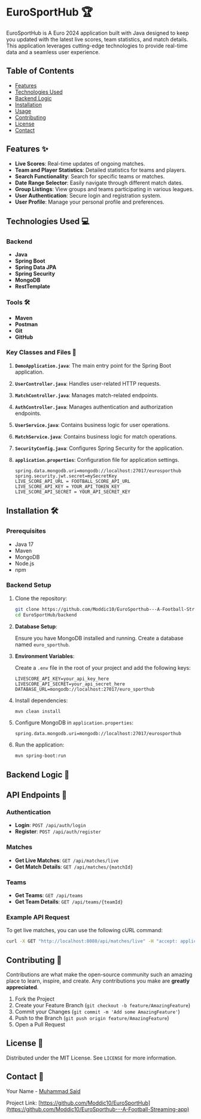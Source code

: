 
# EuroSportHub 🏆

EuroSportHub is A Euro 2024 application built with Java designed to keep you updated with the latest live scores, team statistics, and match details. This application leverages cutting-edge technologies to provide real-time data and a seamless user experience. 

## Table of Contents

- [Features](#features)
- [Technologies Used](#technologies-used)
- [Backend Logic](#backend-logic)
- [Installation](#installation)
- [Usage](#usage)
- [Contributing](#contributing)
- [License](#license)
- [Contact](#contact)

## Features ✨

- **Live Scores**: Real-time updates of ongoing matches.
- **Team and Player Statistics**: Detailed statistics for teams and players.
- **Search Functionality**: Search for specific teams or matches.
- **Date Range Selector**: Easily navigate through different match dates.
- **Group Listings**: View groups and teams participating in various leagues.
- **User Authentication**: Secure login and registration system.
- **User Profile**: Manage your personal profile and preferences.

## Technologies Used 💻

### Backend
- **Java**
- **Spring Boot**
- **Spring Data JPA**
- **Spring Security**
- **MongoDB**
- **RestTemplate**

### Tools 🛠️
- **Maven**
- **Postman**
- **Git**
- **GitHub**

### Key Classes and Files 📂

1. **`DemoApplication.java`**: The main entry point for the Spring Boot application.

2. **`UserController.java`**: Handles user-related HTTP requests.

3. **`MatchController.java`**: Manages match-related endpoints.

4. **`AuthController.java`**: Manages authentication and authorization endpoints.

5. **`UserService.java`**: Contains business logic for user operations.

6. **`MatchService.java`**: Contains business logic for match operations.

7. **`SecurityConfig.java`**: Configures Spring Security for the application.

8. **`application.properties`**: Configuration file for application settings.
   ```properties
   spring.data.mongodb.uri=mongodb://localhost:27017/eurosporthub
   spring.security.jwt.secret=mySecretKey
   LIVE_SCORE_API_URL = FOOTBALL_SCORE_API_URL
   LIVE_SCORE_API_KEY = YOUR_API_TOKEN_KEY
   LIVE_SCORE_API_SECRET = YOUR_API_SECRET_KEY
   ```

## Installation 🛠️

### Prerequisites

- Java 17
- Maven
- MongoDB
- Node.js
- npm

### Backend Setup

1. Clone the repository:
   ```sh
   git clone https://github.com/Moddic10/EuroSporthub---A-Football-Streaming-app.git
   cd EuroSportHub/backend
   ```

2. **Database Setup**:

   Ensure you have MongoDB installed and running. Create a database named `euro_sporthub`.

3. **Environment Variables**:

   Create a `.env` file in the root of your project and add the following keys:

   ```env
   LIVESCORE_API_KEY=your_api_key_here
   LIVESCORE_API_SECRET=your_api_secret_here
   DATABASE_URL=mongodb://localhost:27017/euro_sporthub
   ```

4. Install dependencies:
   ```sh
   mvn clean install
   ```

5. Configure MongoDB in `application.properties`:
   ```properties
   spring.data.mongodb.uri=mongodb://localhost:27017/eurosporthub
   ```

5. Run the application:
   ```sh
   mvn spring-boot:run
   ```
   
## Backend Logic 🔧

## API Endpoints 📡

### Authentication

- **Login**: `POST /api/auth/login`
- **Register**: `POST /api/auth/register`

### Matches

- **Get Live Matches**: `GET /api/matches/live`
- **Get Match Details**: `GET /api/matches/{matchId}`

### Teams

- **Get Teams**: `GET /api/teams`
- **Get Team Details**: `GET /api/teams/{teamId}`

### Example API Request

To get live matches, you can use the following cURL command:

```sh
curl -X GET "http://localhost:8080/api/matches/live" -H "accept: application/json"
```

## Contributing 🤝

Contributions are what make the open-source community such an amazing place to learn, inspire, and create. Any contributions you make are **greatly appreciated**.

1. Fork the Project
2. Create your Feature Branch (`git checkout -b feature/AmazingFeature`)
3. Commit your Changes (`git commit -m 'Add some AmazingFeature'`)
4. Push to the Branch (`git push origin feature/AmazingFeature`)
5. Open a Pull Request

## License 📄

Distributed under the MIT License. See `LICENSE` for more information.

## Contact 📧

Your Name - [Muhammad Said](mailto:mohammedabdy10@gmail.com)

Project Link: [https://github.com/Moddic10/EuroSportHub](https://github.com/Moddic10/EuroSporthub---A-Football-Streaming-app)
